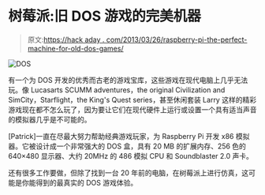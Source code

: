 # 树莓派:旧 DOS 游戏的完美机器

> 原文:[https://hack aday . com/2013/03/26/raspberry-pi-the-perfect-machine-for-old-dos-games/](https://hackaday.com/2013/03/26/raspberry-pi-the-perfect-machine-for-old-dos-games/)

![DOS](../Images/6519578a7dcd9b15fc2303f58dc07948.png)

有一个为 DOS 开发的优秀而古老的游戏宝库，这些游戏在现代电脑上几乎无法玩。像 Lucasarts SCUMM adventures，the original Civilization and SimCity，Starflight，the King's Quest series，甚至休闲套装 Larry 这样的精彩游戏现在都不怎么玩了，因为要让它们在现代硬件上运行或设置一个具有适当声音的模拟器几乎是不可能的。

[Patrick]一直在尽最大努力帮助经典游戏玩家，为 Raspberry Pi 开发 x86 模拟器。它被设计成一个非常强大的 DOS 盒，具有 20 MB 的扩展内存、256 色的 640×480 显示器、大约 20MHz 的 486 模拟 CPU 和 Soundblaster 2.0 声卡。

还有很多工作要做，但除了找到一台 20 年前的电脑，在树莓派上进行仿真，这可能是你能得到的最真实的 DOS 游戏体验。